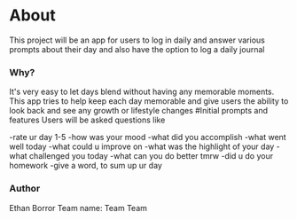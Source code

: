 # About
This project will be an app for users to log in daily and answer various prompts about their day and also have the option to log a daily journal
### Why?
It's very easy to let days blend without having any memorable moments. This app tries to help keep each day memorable and give users the ability to look back and see any growth or lifestyle changes
#Initial prompts and features
Users will be asked questions like 

  -rate ur day 1-5
	-how was your mood
	-what did you accomplish
	-what went well today
	-what could u improve on
	-what was the highlight of your day
	-what challenged you today
	-what can you do better tmrw
	-did u do your homework
	-give a word, to sum up ur day
### Author
Ethan Borror
Team name: Team Team
